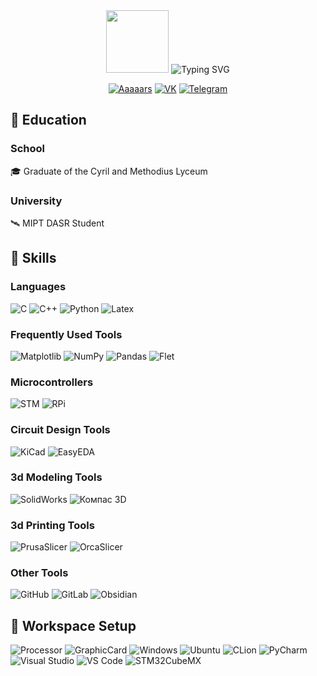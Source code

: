 <div id="header" align="center">
  <img src="https://media.giphy.com/media/M9gbBd9nbDrOTu1Mqx/giphy.gif" width="100"/>

  <img src="https://readme-typing-svg.demolab.com?font=Fira+Code&pause=5000&color=EEEEEE&width=435&lines=Hello+from+MIPT!+My+name+is+Aaaaars!" alt="Typing SVG">

  [![Aaaaars](https://img.shields.io/badge/Aaaaars-181717?style=for-the-badge&logo=telegram&logoColor=white)](https://t.me/aaaaarseniy)
  [![VK](https://img.shields.io/badge/VK-0077FF?style=for-the-badge&logo=vk&logoColor=white)](https://vk.com/a_lokhmatov)
  [![Telegram](https://img.shields.io/badge/Telegram-0088cc?style=for-the-badge&logo=telegram&logoColor=white)](https://t.me/alokhmatov)
</div>


## 🤧 Education

### School

🎓 Graduate of the Cyril and Methodius Lyceum

### University

🛰️ MIPT DASR Student

## 🤯 Skills

### Languages

![C](https://img.shields.io/badge/C-00599C?style=for-the-badge&logo=c&logoColor=white)
![C++](https://img.shields.io/badge/c++-%2300599C.svg?style=for-the-badge&logo=c%2B%2B&logoColor=white)
![Python](https://img.shields.io/badge/Python-3776AB?style=for-the-badge&logo=python&logoColor=white)
![Latex](https://img.shields.io/badge/LaTeX-47A141?style=for-the-badge&logo=latex&logoColor=white)

### Frequently Used Tools

![Matplotlib](https://img.shields.io/badge/Matplotlib-11557C?style=for-the-badge&logo=python&logoColor=white)
![NumPy](https://img.shields.io/badge/NumPy-013243?style=for-the-badge&logo=numpy&logoColor=white)
![Pandas](https://img.shields.io/badge/Pandas-150458?style=for-the-badge&logo=pandas&logoColor=white)
![Flet](https://img.shields.io/badge/Flet-0178FF?style=for-the-badge&logo=flutter&logoColor=white)

### Microcontrollers

![STM](https://img.shields.io/badge/STM-03234B?style=for-the-badge&logo=stmicroelectronics&logoColor=white)
![RPi](https://img.shields.io/badge/Raspberry%20Pi-A22846?style=for-the-badge&logo=raspberry-pi&logoColor=white)

### Circuit Design Tools

![KiCad](https://img.shields.io/badge/KiCad-314CB0?style=for-the-badge&logo=kicad&logoColor=white)
![EasyEDA](https://img.shields.io/badge/EasyEDA-5C20B0?style=for-the-badge&logo=easyeda&logoColor=white)

### 3d Modeling Tools

![SolidWorks](https://img.shields.io/badge/SolidWorks-FF0000?style=for-the-badge&logo=dassaultsystemes&logoColor=white)
![Компас 3D](https://img.shields.io/badge/Компас3D-007ACC?style=for-the-badge&logo=kompas&logoColor=white)

### 3d Printing Tools

![PrusaSlicer](https://img.shields.io/badge/PrusaSlicer-FF6600?style=for-the-badge&logo=prusa&logoColor=white)
![OrcaSlicer](https://img.shields.io/badge/OrcaSlicer-0879B5?style=for-the-badge&logo=orcaslicer&logoColor=white)

### Other Tools

![GitHub](https://img.shields.io/badge/GitHub-181717?style=for-the-badge&logo=github&logoColor=white)
![GitLab](https://img.shields.io/badge/GitLab-E24329?style=for-the-badge&logo=gitlab&logoColor=white)
![Obsidian](https://img.shields.io/badge/Obsidian-7C3AED?style=for-the-badge&logo=obsidian&logoColor=white)

## 🥰 Workspace Setup

![Processor](https://img.shields.io/badge/AMD-Ryzen_5_5000-ff6200?style=for-the-badge&logo=amd&logoColor=white)
![GraphicCard](https://img.shields.io/badge/AMD-Radeon-ff0000?style=for-the-badge&logo=amd&logoColor=white)
![Windows](https://img.shields.io/badge/Windows_11-0078D6?style=for-the-badge&logo=windows&logoColor=white)
![Ubuntu](https://img.shields.io/badge/Ubuntu-E95420?style=for-the-badge&logo=ubuntu&logoColor=white)
![CLion](https://img.shields.io/badge/CLion-143?style=for-the-badge&logo=clion&logoColor=black&color=black&labelColor=34eb9f)
![PyCharm](https://img.shields.io/badge/pycharm-143?style=for-the-badge&logo=pycharm&logoColor=black&color=black&labelColor=7cfa5c)
![Visual Studio](https://img.shields.io/badge/Visual_Studio-5C2D91?style=for-the-badge&logo=visualstudio&logoColor=white)
![VS Code](https://img.shields.io/badge/VS_Code-007ACC?style=for-the-badge&logo=visualstudiocode&logoColor=white)
![STM32CubeMX](https://img.shields.io/badge/STM32CubeMX-03234B?style=for-the-badge&logo=stmicroelectronics&logoColor=white)



